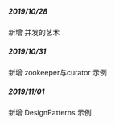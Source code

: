 <h5>2019/10/28</h5>
<p>新增 并发的艺术</p>

<h5>2019/10/31</h5>
<p>新增 zookeeper与curator 示例</p>

<h5>2019/11/01</h5>
<p>新增 DesignPatterns 示例</p>